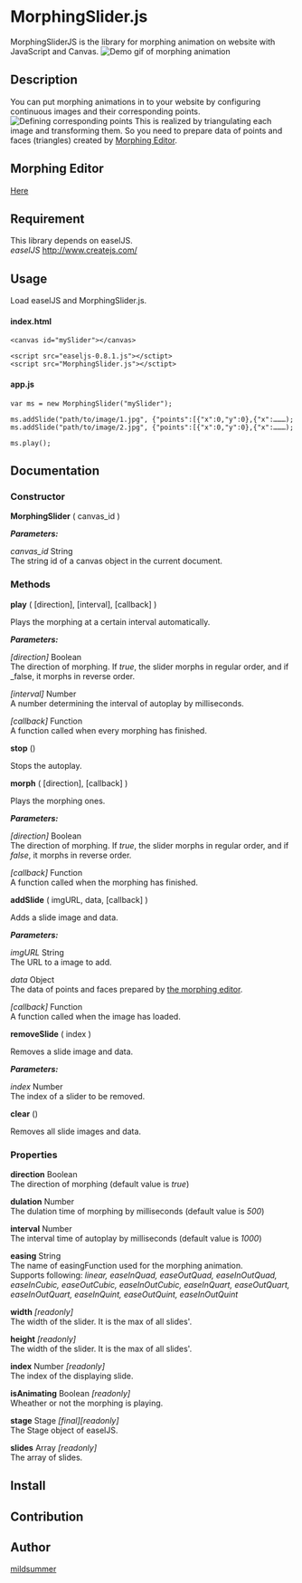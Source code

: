 MorphingSlider.js
====

MorphingSliderJS is the library for morphing animation on website with JavaScript and Canvas.
![Demo gif of morphing animation](https://github.com/MorphingSliderJS/MorphingSliderJS/wiki/images/demo.gif)

## Description
You can put morphing animations in to your website by configuring continuous images and their corresponding points.
![Defining corresponding points](https://github.com/MorphingSliderJS/MorphingSliderJS/wiki/images/sample.png)
This is realized by triangulating each image and transforming them.
So you need to prepare data of points and faces (triangles) created by [Morphing Editor](https://image-morphing.herokuapp.com/).

## Morphing Editor
[Here](https://image-morphing.herokuapp.com/)

## Requirement
This library depends on easelJS.  
*easelJS* http://www.createjs.com/

## Usage
Load easelJS and MorphingSlider.js.
#### index.html
    <canvas id="mySlider"></canvas>

    <script src="easeljs-0.8.1.js"></sctipt>
    <script src="MorphingSlider.js"></sctipt>

#### app.js
    var ms = new MorphingSlider("mySlider");
    
    ms.addSlide("path/to/image/1.jpg", {"points":[{"x":0,"y":0},{"x":………);
    ms.addSlide("path/to/image/2.jpg", {"points":[{"x":0,"y":0},{"x":………);
    
    ms.play();

## Documentation

### Constructor

**MorphingSlider** ( canvas_id )

***Parameters:***

_canvas_id_ String  
The string id of a canvas object in the current document.

### Methods

**play** ( [direction], [interval], [callback] )

Plays the morphing at a certain interval automatically.

***Parameters:***

_[direction]_ Boolean  
The direction of morphing. If _true_, the slider morphs in regular order, and if _false, it morphs in reverse order.

_[interval]_ Number  
A number determining the interval of autoplay by milliseconds.

_[callback]_ Function  
A function called when every morphing has finished.

**stop** ()

Stops the autoplay.  

**morph** ( [direction], [callback] )

Plays the morphing ones.

***Parameters:***

_[direction]_ Boolean  
The direction of morphing. If _true_, the slider morphs in regular order, and if _false_, it morphs in reverse order.

_[callback]_ Function  
A function called when the morphing has finished.

**addSlide** ( imgURL, data, [callback] )

Adds a slide image and data.

***Parameters:***

_imgURL_ String  
The URL to a image to add.

_data_ Object  
The data of points and faces prepared by [the morphing editor](https://image-morphing.herokuapp.com/).

_[callback]_ Function  
A function called when the image has loaded.

**removeSlide** ( index )

Removes a slide image and data.

***Parameters:***

_index_ Number  
The index of a slider to be removed.

**clear** ()

Removes all slide images and data.

### Properties

**direction** Boolean  
The direction of morphing (default value is _true_)  

**dulation** Number  
The dulation time of morphing by milliseconds (default value is _500_)  

**interval** Number  
The interval time of autoplay by milliseconds (default value is _1000_)  

**easing** String  
The name of easingFunction used for the morphing animation.  
Supports following: _linear, easeInQuad, easeOutQuad, easeInOutQuad, easeInCubic, easeOutCubic, easeInOutCubic, easeInQuart, easeOutQuart, easeInOutQuart, easeInQuint, easeOutQuint, easeInOutQuint_

**width** _[readonly]_  
The width of the slider. It is the max of all slides'.

**height** _[readonly]_  
The width of the slider. It is the max of all slides'.

**index** Number _[readonly]_  
The index of the displaying slide.

**isAnimating** Boolean _[readonly]_  
Wheather or not the morphing is playing.

**stage** Stage _[final][readonly]_  
The Stage object of easelJS.  

**slides** Array _[readonly]_  
The array of slides.  

## Install

## Contribution

## Author
[mildsummer](https://github.com/mildsummer)
